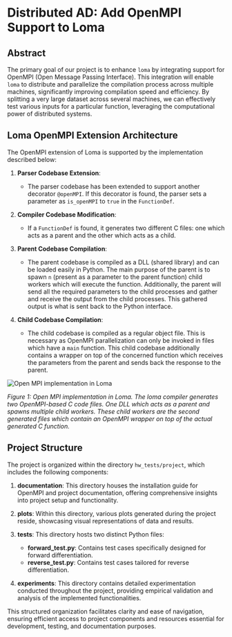 # Distributed AD: Add OpenMPI Support to Loma

## Abstract

The primary goal of our project is to enhance `loma` by integrating support for OpenMPI (Open Message Passing Interface). This integration will enable `loma` to distribute and parallelize the compilation process across multiple machines, significantly improving compilation speed and efficiency. By splitting a very large dataset across several machines, we can effectively test various inputs for a particular function, leveraging the computational power of distributed systems.

## Loma OpenMPI Extension Architecture

The OpenMPI extension of Loma is supported by the implementation described below:

1. **Parser Codebase Extension**:

   - The parser codebase has been extended to support another decorator `@openMPI`. If this decorator is found, the parser sets a parameter as `is_openMPI` to `true` in the `FunctionDef`.

2. **Compiler Codebase Modification**:

   - If a `FunctionDef` is found, it generates two different C files: one which acts as a parent and the other which acts as a child.

3. **Parent Codebase Compilation**:

   - The parent codebase is compiled as a DLL (shared library) and can be loaded easily in Python. The main purpose of the parent is to spawn `n` (present as a parameter to the parent function) child workers which will execute the function. Additionally, the parent will send all the required parameters to the child processes and gather and receive the output from the child processes. This gathered output is what is sent back to the Python interface.

4. **Child Codebase Compilation**:
   - The child codebase is compiled as a regular object file. This is necessary as OpenMPI parallelization can only be invoked in files which have a `main` function. This child codebase additionally contains a wrapper on top of the concerned function which receives the parameters from the parent and sends back the response to the parent.

![Open MPI implementation in Loma](/Users/jashmakhija/UCSD/Spring_2024/Differentiable_programming/Project/loma_public/hw_tests/project/Plots/architecture.png)

_Figure 1: Open MPI implementation in Loma. The loma compiler generates two OpenMPI-based C code files. One DLL which acts as a parent and spawns multiple child workers. These child workers are the second generated files which contain an OpenMPI wrapper on top of the actual generated C function._

## Project Structure

The project is organized within the directory `hw_tests/project`, which includes the following components:

1. **documentation**: This directory houses the installation guide for OpenMPI and project documentation, offering comprehensive insights into project setup and functionality.

2. **plots**: Within this directory, various plots generated during the project reside, showcasing visual representations of data and results.

3. **tests**: This directory hosts two distinct Python files:

   - **forward_test.py**: Contains test cases specifically designed for forward differentiation.
   - **reverse_test.py**: Contains test cases tailored for reverse differentiation.

4. **experiments**: This directory contains detailed experimentation conducted throughout the project, providing empirical validation and analysis of the implemented functionalities.

This structured organization facilitates clarity and ease of navigation, ensuring efficient access to project components and resources essential for development, testing, and documentation purposes.
